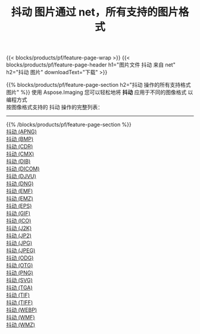﻿---
title: 抖动 图片通过 net，所有支持的图片格式 
weight: 3920
url: /zh-hans/net/dither 
lang: zh-hans
langdirlevel: 2
locales: zh-hans,ja,it,ru,de,es,fr,nl,id,lt,pl,pt,vi,tr,ko,zh-hant,ar,hi,th,sv,cs,uk,he
description: 使用 Aspose.Imaging 你可以轻松地通过 net 获取 抖动 图像
---

{{< blocks/products/pf/feature-page-wrap >}}
{{< blocks/products/pf/feature-page-header h1="图片文件 抖动 来自 net" h2="抖动 图片" downloadText="下载" >}}


{{% blocks/products/pf/feature-page-section  h2="抖动 操作的所有支持格式图片" %}}
使用 Aspose.Imaging 您可以轻松地将 **抖动** 应用于不同的图像格式 以编程方式
<br/>
按图像格式支持的 抖动 操作的完整列表：
<hr/>
{{% /blocks/products/pf/feature-page-section %}}
<div class="container-fluid productfamilypage bg-gray">
    <div class="convertypes bg-gray agp-content section">
        <div class="container">
		<div class="row other-converters">
		    <div class='col-md-2 other-converter remove-lp remove-rp'><a href="/imaging/zh-hans/net/dither/apng" >抖动 (APNG)</a></div><div class='col-md-2 other-converter remove-lp remove-rp'><a href="/imaging/zh-hans/net/dither/bmp" >抖动 (BMP)</a></div><div class='col-md-2 other-converter remove-lp remove-rp'><a href="/imaging/zh-hans/net/dither/cdr" >抖动 (CDR)</a></div><div class='col-md-2 other-converter remove-lp remove-rp'><a href="/imaging/zh-hans/net/dither/cmx" >抖动 (CMX)</a></div><div class='col-md-2 other-converter remove-lp remove-rp'><a href="/imaging/zh-hans/net/dither/dib" >抖动 (DIB)</a></div><div class='col-md-2 other-converter remove-lp remove-rp'><a href="/imaging/zh-hans/net/dither/dicom" >抖动 (DICOM)</a></div><div class='col-md-2 other-converter remove-lp remove-rp'><a href="/imaging/zh-hans/net/dither/djvu" >抖动 (DJVU)</a></div><div class='col-md-2 other-converter remove-lp remove-rp'><a href="/imaging/zh-hans/net/dither/dng" >抖动 (DNG)</a></div><div class='col-md-2 other-converter remove-lp remove-rp'><a href="/imaging/zh-hans/net/dither/emf" >抖动 (EMF)</a></div><div class='col-md-2 other-converter remove-lp remove-rp'><a href="/imaging/zh-hans/net/dither/emz" >抖动 (EMZ)</a></div><div class='col-md-2 other-converter remove-lp remove-rp'><a href="/imaging/zh-hans/net/dither/eps" >抖动 (EPS)</a></div><div class='col-md-2 other-converter remove-lp remove-rp'><a href="/imaging/zh-hans/net/dither/gif" >抖动 (GIF)</a></div><div class='col-md-2 other-converter remove-lp remove-rp'><a href="/imaging/zh-hans/net/dither/ico" >抖动 (ICO)</a></div><div class='col-md-2 other-converter remove-lp remove-rp'><a href="/imaging/zh-hans/net/dither/j2k" >抖动 (J2K)</a></div><div class='col-md-2 other-converter remove-lp remove-rp'><a href="/imaging/zh-hans/net/dither/jp2" >抖动 (JP2)</a></div><div class='col-md-2 other-converter remove-lp remove-rp'><a href="/imaging/zh-hans/net/dither/jpg" >抖动 (JPG)</a></div><div class='col-md-2 other-converter remove-lp remove-rp'><a href="/imaging/zh-hans/net/dither/jpeg" >抖动 (JPEG)</a></div><div class='col-md-2 other-converter remove-lp remove-rp'><a href="/imaging/zh-hans/net/dither/odg" >抖动 (ODG)</a></div><div class='col-md-2 other-converter remove-lp remove-rp'><a href="/imaging/zh-hans/net/dither/otg" >抖动 (OTG)</a></div><div class='col-md-2 other-converter remove-lp remove-rp'><a href="/imaging/zh-hans/net/dither/png" >抖动 (PNG)</a></div><div class='col-md-2 other-converter remove-lp remove-rp'><a href="/imaging/zh-hans/net/dither/svg" >抖动 (SVG)</a></div><div class='col-md-2 other-converter remove-lp remove-rp'><a href="/imaging/zh-hans/net/dither/tga" >抖动 (TGA)</a></div><div class='col-md-2 other-converter remove-lp remove-rp'><a href="/imaging/zh-hans/net/dither/tif" >抖动 (TIF)</a></div><div class='col-md-2 other-converter remove-lp remove-rp'><a href="/imaging/zh-hans/net/dither/tiff" >抖动 (TIFF)</a></div><div class='col-md-2 other-converter remove-lp remove-rp'><a href="/imaging/zh-hans/net/dither/webp" >抖动 (WEBP)</a></div><div class='col-md-2 other-converter remove-lp remove-rp'><a href="/imaging/zh-hans/net/dither/wmf" >抖动 (WMF)</a></div><div class='col-md-2 other-converter remove-lp remove-rp'><a href="/imaging/zh-hans/net/dither/wmz" >抖动 (WMZ)</a></div>
                </div>
        </div>
    </div>
</div>
<br/>


